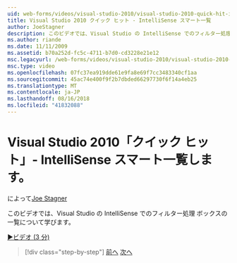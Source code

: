 ```yaml
---
uid: web-forms/videos/visual-studio-2010/visual-studio-2010-quick-hit-intellisense-smart-lists
title: Visual Studio 2010 クイック ヒット - IntelliSense スマート一覧
author: JoeStagner
description: このビデオでは、Visual Studio の IntelliSense でのフィルター処理 ボックスの一覧について学びます。
ms.author: riande
ms.date: 11/11/2009
ms.assetid: b70a252d-fc5c-4711-b7d0-cd3228e21e12
msc.legacyurl: /web-forms/videos/visual-studio-2010/visual-studio-2010-quick-hit-intellisense-smart-lists
msc.type: video
ms.openlocfilehash: 07fc37ea919dde61e9fa8e69f7cc3483340cf1aa
ms.sourcegitcommit: 45ac74e400f9f2b7dbded66297730f6f14a4eb25
ms.translationtype: MT
ms.contentlocale: ja-JP
ms.lasthandoff: 08/16/2018
ms.locfileid: "41832088"
---
```

<a name="visual-studio-2010-quick-hit---intellisense-smart-lists"></a>Visual Studio 2010「クイック ヒット」- IntelliSense スマート一覧します。
====================
によって[Joe Stagner](https://github.com/JoeStagner)

このビデオでは、Visual Studio の IntelliSense でのフィルター処理 ボックスの一覧について学びます。

[&#9654;ビデオ (3 分)](https://channel9.msdn.com/Blogs/ASP-NET-Site-Videos/visual-studio-2010-quick-hit-intellisense-smart-lists)

> [!div class="step-by-step"]
> [前へ](visual-studio-2010-quick-hit-code-search-view-hierarchy.md)
> [次へ](visual-studio-2010-quick-hit-multi-monitor-support.md)
